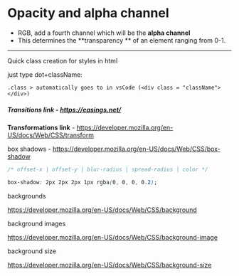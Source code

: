 # Opacity and alpha channel

- RGB, add a fourth channel which will be the **alpha channel**
- This determines the **transparency ** of an element ranging from 0-1.

---

Quick class creation for styles in html

just type dot+className:

```
.class > automatically goes to in vsCode (<div class = "className"></div>)
```

##### Transitions link - **https://easings.net/**

**Transformations link** - https://developer.mozilla.org/en-US/docs/Web/CSS/transform

box shadows - https://developer.mozilla.org/en-US/docs/Web/CSS/box-shadow

```css
/* offset-x | offset-y | blur-radius | spread-radius | color */

box-shadow: 2px 2px 2px 1px rgba(0, 0, 0, 0.2);
```

backgrounds



https://developer.mozilla.org/en-US/docs/Web/CSS/background



background images



https://developer.mozilla.org/en-US/docs/Web/CSS/background-image



background size



https://developer.mozilla.org/en-US/docs/Web/CSS/background-size